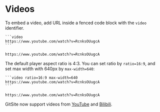 # Videos

To embed a video, add URL inside a fenced code block with the `video` identifier.

    ```video
    https://www.youtube.com/watch?v=RcnksOUugcA
    ```

```video
https://www.youtube.com/watch?v=RcnksOUugcA
```

The default player aspect ratio is 4:3. You can set ratio by `ratio=16:9`, and set max width with 640px by `max-width=640`:

    ```video ratio=16:9 max-width=640
    https://www.youtube.com/watch?v=RcnksOUugcA
    ```

```video ratio=16:9 max-width=640
https://www.youtube.com/watch?v=RcnksOUugcA
```

GitSite now support videos from [YouTube](https://www.youtube.com) and [Bilibili](https://www.bilibili.com).
